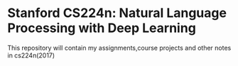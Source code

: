 # Stanford CS224n: Natural Language Processing with Deep Learning
  This repository will contain my assignments,course projects and other notes in cs224n(2017)
